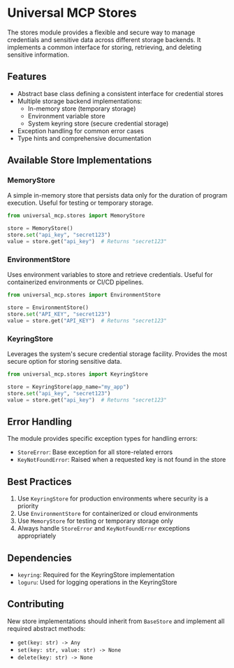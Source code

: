 # Universal MCP Stores

The stores module provides a flexible and secure way to manage credentials and sensitive data across different storage backends. It implements a common interface for storing, retrieving, and deleting sensitive information.

## Features

- Abstract base class defining a consistent interface for credential stores
- Multiple storage backend implementations:
  - In-memory store (temporary storage)
  - Environment variable store
  - System keyring store (secure credential storage)
- Exception handling for common error cases
- Type hints and comprehensive documentation

## Available Store Implementations

### MemoryStore
A simple in-memory store that persists data only for the duration of program execution. Useful for testing or temporary storage.

```python
from universal_mcp.stores import MemoryStore

store = MemoryStore()
store.set("api_key", "secret123")
value = store.get("api_key")  # Returns "secret123"
```

### EnvironmentStore
Uses environment variables to store and retrieve credentials. Useful for containerized environments or CI/CD pipelines.

```python
from universal_mcp.stores import EnvironmentStore

store = EnvironmentStore()
store.set("API_KEY", "secret123")
value = store.get("API_KEY")  # Returns "secret123"
```

### KeyringStore
Leverages the system's secure credential storage facility. Provides the most secure option for storing sensitive data.

```python
from universal_mcp.stores import KeyringStore

store = KeyringStore(app_name="my_app")
store.set("api_key", "secret123")
value = store.get("api_key")  # Returns "secret123"
```

## Error Handling

The module provides specific exception types for handling errors:

- `StoreError`: Base exception for all store-related errors
- `KeyNotFoundError`: Raised when a requested key is not found in the store

## Best Practices

1. Use `KeyringStore` for production environments where security is a priority
2. Use `EnvironmentStore` for containerized or cloud environments
3. Use `MemoryStore` for testing or temporary storage only
4. Always handle `StoreError` and `KeyNotFoundError` exceptions appropriately

## Dependencies

- `keyring`: Required for the KeyringStore implementation
- `loguru`: Used for logging operations in the KeyringStore

## Contributing

New store implementations should inherit from `BaseStore` and implement all required abstract methods:
- `get(key: str) -> Any`
- `set(key: str, value: str) -> None`
- `delete(key: str) -> None`
